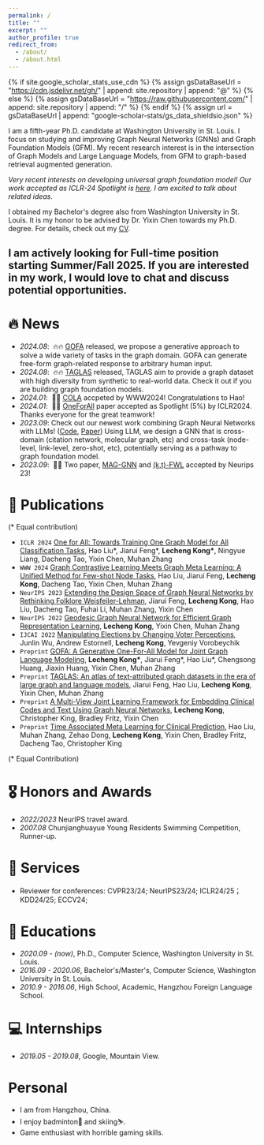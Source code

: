 ```yaml
---
permalink: /
title: ""
excerpt: ""
author_profile: true
redirect_from: 
  - /about/
  - /about.html
---
```


{% if site.google_scholar_stats_use_cdn %}
{% assign gsDataBaseUrl = "https://cdn.jsdelivr.net/gh/" | append: site.repository | append: "@" %}
{% else %}
{% assign gsDataBaseUrl = "https://raw.githubusercontent.com/" | append: site.repository | append: "/" %}
{% endif %}
{% assign url = gsDataBaseUrl | append: "google-scholar-stats/gs_data_shieldsio.json" %}

<span class='anchor' id='about-me'></span>

I am a fifth-year Ph.D. candidate at Washington University in St. Louis. I focus on studying and improving Graph Neural Networks (GNNs) and Graph Foundation Models (GFM). My recent research interest is in the intersection of Graph Models and Large Language Models, from GFM to graph-based retrieval augmented generation.

*Very recent interests on developing universal graph foundation model! Our work accepted as ICLR-24 Spotlight is [here](https://arxiv.org/abs/2310.00149). I am excited to talk about related ideas.*

I obtained my Bachelor's degree also from Washington University in St. Louis. It is my honor to be advised by Dr. Yixin Chen towards my Ph.D. degree. For details, check out my [CV](https://github.com/LechengKong/LechengKong.github.io/blob/main/docs/resume.pdf).


<h2>I am actively looking for Full-time position starting Summer/Fall 2025. If you are interested in my work, I would love to chat and discuss potential opportunities.</h2>

# 🔥 News
- *2024.08*: &nbsp;🔥🔥 [GOFA](https://arxiv.org/abs/2407.09709) released, we propose a generative approach to solve a wide variety of tasks in the graph domain. GOFA can generate free-form graph-related response to arbitrary human input.
- *2024.08*: &nbsp;🔥🔥 [TAGLAS](https://arxiv.org/abs/2406.14683) released, TAGLAS aim to provide a graph dataset with high diversity from synthetic to real-world data. Check it out if you are building graph foundation models.
- *2024.01*: &nbsp;🎉🎉 [COLA](https://arxiv.org/abs/2309.10376) accpeted by WWW2024! Congratulations to Hao!
- *2024.01*: &nbsp;🎉🎉 [OneForAll](https://arxiv.org/abs/2310.00149) paper accepted as Spotlight (5%) by ICLR2024. Thanks everyone for the great teamwork!
- *2023.09*: Check out our newest work combining Graph Neural Networks with LLMs! ([Code](https://github.com/LechengKong/OneForAll), [Paper](https://arxiv.org/abs/2310.00149)) Using LLM, we design a GNN that is cross-domain (citation network, molecular graph, etc) and cross-task (node-level, link-level, zero-shot, etc), potentially serving as a pathway to graph foundation model.
- *2023.09*: &nbsp;🎉🎉 Two paper, [MAG-GNN](https://openreview.net/forum?id=K4FK7I8Jnl) and [(k,t)-FWL](https://openreview.net/forum?id=UlJcZoawgU) accepted by Neurips 23!

# 📝 Publications
(* Equal contribution) 
- `ICLR 2024` [One for All: Towards Training One Graph Model for All Classification Tasks](https://arxiv.org/abs/2310.00149), Hao Liu*, Jiarui Feng*, **Lecheng Kong\***, Ningyue Liang, Dacheng Tao, Yixin Chen, Muhan Zhang
- `WWW 2024` [Graph Contrastive Learning Meets Graph Meta Learning: A Unified Method for Few-shot Node Tasks](https://arxiv.org/abs/2309.10376), Hao Liu, Jiarui Feng, **Lecheng Kong**, Dacheng Tao, Yixin Chen, Muhan Zhang
- `NeurIPS 2023` [Extending the Design Space of Graph Neural Networks by Rethinking Folklore Weisfeiler-Lehman](https://arxiv.org/abs/2306.03266), Jiarui Feng, **Lecheng Kong**, Hao Liu, Dacheng Tao, Fuhai Li, Muhan Zhang, Yixin Chen
- `NeurIPS 2022` [Geodesic Graph Neural Network for Efficient Graph Representation Learning](https://arxiv.org/abs/2210.02636), **Lecheng Kong**, Yixin Chen, Muhan Zhang
- `IJCAI 2022` [Manipulating Elections by Changing Voter Perceptions](https://arxiv.org/abs/2205.00102), Junlin Wu, Andrew Estornell, **Lecheng Kong**, Yevgeniy Vorobeychik
- `Preprint` [GOFA: A Generative One-For-All Model for Joint Graph Language Modeling](https://arxiv.org/abs/2407.09709), **Lecheng Kong\***, Jiarui Feng*, Hao Liu*, Chengsong Huang, Jiaxin Huang, Yixin Chen, Muhan Zhang
- `Preprint` [TAGLAS: An atlas of text-attributed graph datasets in the era of large graph and language models](https://arxiv.org/abs/2406.14683), Jiarui Feng, Hao Liu, **Lecheng Kong**, Yixin Chen, Muhan Zhang
- `Preprint` [A Multi-View Joint Learning Framework for Embedding Clinical Codes and Text Using Graph Neural Networks](https://arxiv.org/abs/2301.11608), **Lecheng Kong**, Christopher King, Bradley Fritz, Yixin Chen
- `Preprint` [Time Associated Meta Learning for Clinical Prediction](https://arxiv.org/abs/2303.02570), Hao Liu, Muhan Zhang, Zehao Dong, **Lecheng Kong**, Yixin Chen, Bradley Fritz, Dacheng Tao, Christopher King

(\* Equal Contribution)

# 🎖 Honors and Awards
- *2022/2023* NeurIPS travel award.
- *2007.08* Chunjianghuayue Young Residents Swimming Competition, Runner-up.

# 🤝 Services
- Reviewer for conferences: CVPR23/24; NeurIPS23/24; ICLR24/25；KDD24/25; ECCV24;

# 📖 Educations
- *2020.09 - (now)*, Ph.D., Computer Science, Washington University in St. Louis.
- *2016.09 - 2020.06*, Bachelor's/Master's, Computer Science, Washington University in St. Louis.
- *2010.9 - 2016.06*, High School, Academic, Hangzhou Foreign Language School.

# 💻 Internships
- *2019.05 - 2019.08*, Google, Mountain View.

# Personal
- I am from Hangzhou, China.
- I enjoy badminton🏸 and skiing⛷️.
- Game enthusiast with horrible gaming skills.